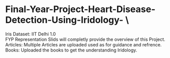 # Final-Year-Project-Heart-Disease-Detection-Using-Iridology- \
Iris Dataset:  IIT Delhi 1.0 \
FYP Representation Slids will completly provide the overview of this Project. \
Articles: Multiple Articles are uploaded used as for guidance and refrence. \
Books: Uploaded the books to get the understanding Iridology. 

